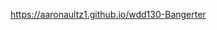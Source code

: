 <a href="https://aaronaultz1.github.io/wdd130-Bangerter">https://aaronaultz1.github.io/wdd130-Bangerter</a>